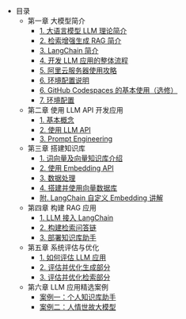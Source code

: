- 目录
    - 第一章 大模型简介
        - [1. 大语言模型 LLM 理论简介](C1/1.大语言模型%20LLM%20理论简介.md)
        - [2. 检索增强生成 RAG 简介](C1/2.检索增强生成%20RAG%20简介.md)
        - [3. LangChain 简介](C1/3.LangChain%20简介.md)
        - [4. 开发 LLM 应用的整体流程](C1/4.开发%20LLM%20应用的整体流程.md)
        - [5. 阿里云服务器使用攻略](C1/5.阿里云服务器的基本使用.md)
        - [6. 环境配置说明](C1/6.环境配置.md)
        - [6. GitHub Codespaces 的基本使用（选修）](./C1/6.GitHub%20Codespaces%20的基本使用（选修）.md)
        - [7. 环境配置](./C1/7.环境配置.md)
    - 第二章 使用 LLM API 开发应用
        - [1. 基本概念](C2/1.%20基本概念.md)
        - [2. 使用 LLM API](C2/2.%20使用%20LLM%20API.md)
        - [3. Prompt Engineering](C2/3.%20Prompt%20Engineering.md)
    - 第三章 搭建知识库
        - [1. 词向量及向量知识库介绍](C3/1.词向量及向量知识库介绍.md)
        - [2. 使用 Embedding API](C3/2.使用%20Embedding%20API.md)
        - [3. 数据处理](C3/3.数据处理.md)
        - [4. 搭建并使用向量数据库](C3/4.搭建并使用向量数据库.md)
        - [附. LangChain 自定义 Embedding 讲解](C3/附LangChain自定义Embedding封装讲解.md)
    - 第四章 构建 RAG 应用
        - [1. LLM 接入 LangChain](C4/1.LLM%20接入%20LangChain.md)
        - [2. 构建检索问答链](C4/2.构建检索问答链.md)
        - [3. 部署知识库助手](C4/3.部署知识库助手.md)
    - 第五章 系统评估与优化
        - [1. 如何评估 LLM 应用](C5/1.如何评估%20LLM%20应用.md)
        - [2. 评估并优化生成部分](C5/2.评估并优化生成部分.md)
        - [3. 评估并优化检索部分](C5/3.评估并优化检索部分.md)
    - 第六章 LLM 应用精选案例
        - [案例一：个人知识库助手](C6/案例1：个人知识库助手.md)
        - [案例二：人情世故大模型](C6/案例2：人情世故大模型系统-天机.md)
